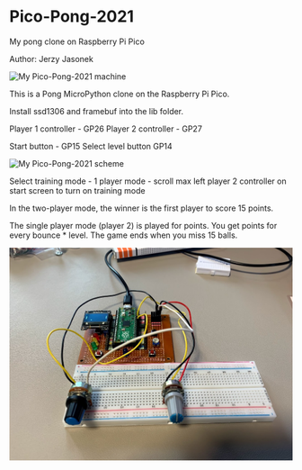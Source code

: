# Pico-Pong-2021
My pong clone on Raspberry Pi Pico

Author: Jerzy Jasonek

![My Pico-Pong-2021 machine](http://jerzy.jasonek.pl/assets/posts/Projekt-Pico-Pong-2021.jpg)


This is a Pong MicroPython clone on the Raspberry Pi Pico.

Install ssd1306 and framebuf into the lib folder.

Player 1 controller - GP26
Player 2 controller - GP27

Start button - GP15
Select level button GP14 

![My Pico-Pong-2021 scheme](http://jerzy.jasonek.pl/assets/posts/Pong_schemat.png)


Select training mode - 1 player mode - scroll max left player 2 controller on start screen to turn on training mode

In the two-player mode, the winner is the first player to score 15 points.

The single player mode (player 2) is played for points. You get points for every bounce * level. The game ends when you miss 15 balls.

![My Pico-Pong-2021](./My-Pico-Pong-2021.jpg)
